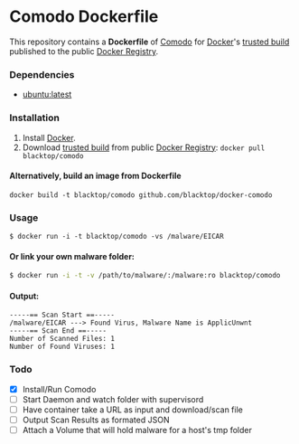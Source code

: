 Comodo Dockerfile
=============

This repository contains a **Dockerfile** of [Comodo](https://www.comodo.com/home/internet-security/antivirus-for-linux.php) for [Docker](https://www.docker.io/)'s [trusted build](https://index.docker.io/u/blacktop/comodo/) published to the public [Docker Registry](https://index.docker.io/).

### Dependencies

* [ubuntu:latest](https://index.docker.io/_/ubuntu/)

### Installation

1. Install [Docker](https://www.docker.io/).
2. Download [trusted build](https://index.docker.io/u/blacktop/comodo/) from public [Docker Registry](https://index.docker.io/): `docker pull blacktop/comodo`

#### Alternatively, build an image from Dockerfile
`docker build -t blacktop/comodo github.com/blacktop/docker-comodo`
### Usage
```
$ docker run -i -t blacktop/comodo -vs /malware/EICAR
```
#### Or link your own malware folder:
```bash
$ docker run -i -t -v /path/to/malware/:/malware:ro blacktop/comodo
```
#### Output:
```
-----== Scan Start ==-----
/malware/EICAR ---> Found Virus, Malware Name is ApplicUnwnt
-----== Scan End ==-----
Number of Scanned Files: 1
Number of Found Viruses: 1
```
### Todo
- [x] Install/Run Comodo
- [ ] Start Daemon and watch folder with supervisord
- [ ] Have container take a URL as input and download/scan file
- [ ] Output Scan Results as formated JSON
- [ ] Attach a Volume that will hold malware for a host's tmp folder

